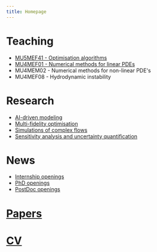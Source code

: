 ```yaml
---
title: Homepage
---
```


# Teaching

* [MU5MEF41 - Optimisation algorithms](MU5MEF41/index.md)
* [MU4MEF01 - Numerical methods for linear PDEs](MU4MEF01/index.md)
* MU4MEM02 - Numerical methods for non-linear PDE's
* MU4MEF08 - Hydrodynamic instability

# Research

* [AI-driven modeling](AIFM/index.md)
* [Multi-fidelity optimisation](OFM/index.md) 
* [Simulations of complex flows](CFD/index.md)
* [Sensitivity analysis and uncertainty quantification](UQ/index.md)

# News
* [Internship openings](STAGE/index.md)
* [PhD openings](PHD/index.md)
* [PostDoc openings](POSTDOC/index.md)
 
# [Papers](Papers/index.md)
 
# [CV](CV/index.md)

